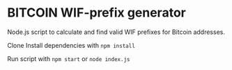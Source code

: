 # BITCOIN WIF-prefix generator

Node.js script to calculate and find valid WIF prefixes for Bitcoin addresses. 

Clone
Install dependencies with `npm install`

Run script with `npm start` or `node index.js`
